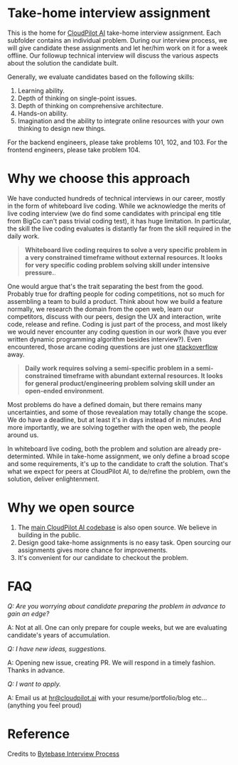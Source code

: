 
# Take-home interview assignment

This is the home for [CloudPilot AI](https://cloudpilot.ai) take-home interview assignment. Each subfolder contains an individual problem. During our interview process, we will give candidate these assignments and let her/him work on it for a week offline. Our followup technical interview will discuss the various aspects about the solution the candidate built.

Generally, we evaluate candidates based on the following skills:
1. Learning ability.
2. Depth of thinking on single-point issues.
3. Depth of thinking on comprehensive architecture.
4. Hands-on ability.
5. Imagination and the ability to integrate online resources with your own thinking to design new things.

For the backend engineers, please take problems 101, 102, and 103. For the frontend engineers, please take problem 104.

# Why we choose this approach

We have conducted hundreds of technical interviews in our career, mostly in the form of whiteboard live coding. While we acknowledge the merits of live coding interview (we do find some candidates with principal eng title from BigCo can't pass trivial coding test), it has huge limitation. In particular, the skill the live coding evaluates is distantly far from the skill required in the daily work.

> **Whiteboard live coding requires to solve a very specific problem in a very constrained timeframe without external resources. It looks for very specific coding problem solving skill under intensive pressure.**.

One would argue that's the trait separating the best from the good. Probably true for drafting people for coding competitions, not so much for assembling a team to build a product. Think about how we build a feature normally, we research the domain from the open web, learn our competitors, discuss with our peers, design the UX and interaction, write code, release and refine. Coding is just part of the process, and most likely we would never encounter any coding question in our work (have you ever written dynamic programming algorithm besides interview?). Even encountered, those arcane coding questions are just one [stackoverflow](stackoverflow.com) away.

> **Daily work requires solving a semi-specific problem in a semi-constrained timeframe with abundant external resources. It looks for general product/engineering problem solving skill under an open-ended environment**.

Most problems do have a defined domain, but there remains many uncertainties, and some of those revealation may totally change the scope. We do have a deadline, but at least it's in days instead of in minutes. And more importantly, we are solving together with the open web, the people around us.

In whiteboard live coding, both the problem and solution are already pre-determinted. While in take-home assignment, we only define a broad scope and some requirements, it's up to the candidate to craft the solution. That's what we expect for peers at CloudPilot AI, to de/refine the problem, own the solution, deliver enlightenment.

# Why we open source

1. The [main CloudPilot AI codebase](https://github.com/aws/karpenter-provider-aws) is also open source. We believe in building in the public.
1. Design good take-home assignments is no easy task. Open sourcing our assignments gives more chance for improvements.
1. It's convenient for our candidate to checkout the problem.

# FAQ

_Q: Are you worrying about candidate preparing the problem in advance to gain an edge?_

A: Not at all. One can only prepare for couple weeks, but we are evaluating candidate's years of accumulation.

_Q: I have new ideas, suggestions._

A: Opening new issue, creating PR. We will respond in a timely fashion. Thanks in advance.

_Q: I want to apply._

A: Email us at hr@cloudpilot.ai with your resume/portfolio/blog etc... (anything you feel proud)

# Reference

Credits to [Bytebase Interview Process](https://github.com/bytebase/interview)
